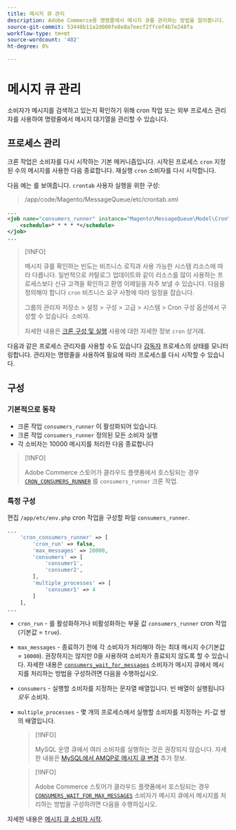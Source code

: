 ```yaml
---
title: 메시지 큐 관리
description: Adobe Commerce용 명령줄에서 메시지 큐를 관리하는 방법을 알아봅니다.
source-git-commit: 53448b11a2d000fe8e8a7eecf2ffcef4b7e248fa
workflow-type: tm+mt
source-wordcount: '402'
ht-degree: 0%

---
```



# 메시지 큐 관리

소비자가 메시지를 검색하고 있는지 확인하기 위해 cron 작업 또는 외부 프로세스 관리자를 사용하여 명령줄에서 메시지 대기열을 관리할 수 있습니다.

## 프로세스 관리

크론 작업은 소비자를 다시 시작하는 기본 메커니즘입니다. 시작된 프로세스 `cron` 지정된 수의 메시지를 사용한 다음 종료합니다. 재실행 `cron` 소비자를 다시 시작합니다.

다음 예는 를 보여줍니다. `crontab` 사용자 실행을 위한 구성:

> /app/code/Magento/MessageQueue/etc/crontab.xml

```xml
...
<job name="consumers_runner" instance="Magento\MessageQueue\Model\Cron\ConsumersRunner" method="run">
    <schedule>* * * * *</schedule>
</job>
...
```

>[!INFO]
>
>메시지 큐를 확인하는 빈도는 비즈니스 로직과 사용 가능한 시스템 리소스에 따라 다릅니다. 일반적으로 카탈로그 업데이트와 같이 리소스를 많이 사용하는 프로세스보다 신규 고객을 확인하고 환영 이메일을 자주 보낼 수 있습니다. 다음을 정의해야 합니다 `cron` 비즈니스 요구 사항에 따라 일정을 잡습니다.
>
>그룹의 관리자 저장소 > 설정 > 구성 > 고급 > 시스템 > Cron 구성 옵션에서 구성할 수 있습니다. 소비자.
>
>자세한 내용은 [크론 구성 및 실행](../cli/configure-cron-jobs.md) 사용에 대한 자세한 정보 `cron` 상거래.

다음과 같은 프로세스 관리자를 사용할 수도 있습니다 [감독자](http://supervisord.org/index.html) 프로세스의 상태를 모니터링합니다. 관리자는 명령줄을 사용하여 필요에 따라 프로세스를 다시 시작할 수 있습니다.

## 구성

### 기본적으로 동작

- 크론 작업 `consumers_runner` 이 활성화되어 있습니다.
- 크론 작업 `consumers_runner` 정의된 모든 소비자 실행
- 각 소비자는 10000 메시지를 처리한 다음 종료합니다

>[!INFO]
>
>Adobe Commerce 스토어가 클라우드 플랫폼에서 호스팅되는 경우 [`CRON_CONSUMERS_RUNNER`](https://devdocs.magento.com/cloud/env/variables-deploy.html#cron_consumers_runner) 를 `consumers_runner` 크론 작업.

### 특정 구성

편집 `/app/etc/env.php` cron 작업을 구성할 파일 `consumers_runner`.

```php
...
    'cron_consumers_runner' => [
        'cron_run' => false,
        'max_messages' => 20000,
        'consumers' => [
            'consumer1',
            'consumer2',
        ],
        'multiple_processes' => [
            'consumer1' => 4
        ]
    ],
...
```

- `cron_run` - 를 활성화하거나 비활성화하는 부울 값 `consumers_runner` cron 작업(기본값 = `true`).
- `max_messages` - 종료하기 전에 각 소비자가 처리해야 하는 최대 메시지 수(기본값 = `10000`). 권장하지는 않지만 0을 사용하여 소비자가 종료되지 않도록 할 수 있습니다. 자세한 내용은 [`consumers_wait_for_messages`](../reference/config-reference-envphp.md#consumerswaitformessages) 소비자가 메시지 큐에서 메시지를 처리하는 방법을 구성하려면 다음을 수행하십시오.
- `consumers` - 실행할 소비자를 지정하는 문자열 배열입니다. 빈 배열이 실행됩니다 *모두* 소비자.
- `multiple_processes` - 몇 개의 프로세스에서 실행할 소비자를 지정하는 키-값 쌍의 배열입니다.

   >[!INFO]
   >
   >MySQL 운영 큐에서 여러 소비자를 실행하는 것은 권장되지 않습니다. 자세한 내용은 [MySQL에서 AMQP로 메시지 큐 변경](https://developer.adobe.com/commerce/php/development/components/message-queues/#change-message-queue-from-mysql-to-amqp) 추가 정보.

   >[!INFO]
   >
   >Adobe Commerce 스토어가 클라우드 플랫폼에서 호스팅되는 경우 [`CONSUMERS_WAIT_FOR_MAX_MESSAGES`](https://devdocs.magento.com/cloud/env/variables-deploy.html#consumers_wait_for_max_messages) 소비자가 메시지 큐에서 메시지를 처리하는 방법을 구성하려면 다음을 수행하십시오.

자세한 내용은 [메시지 큐 소비자 시작](../cli/start-message-queues.md).
